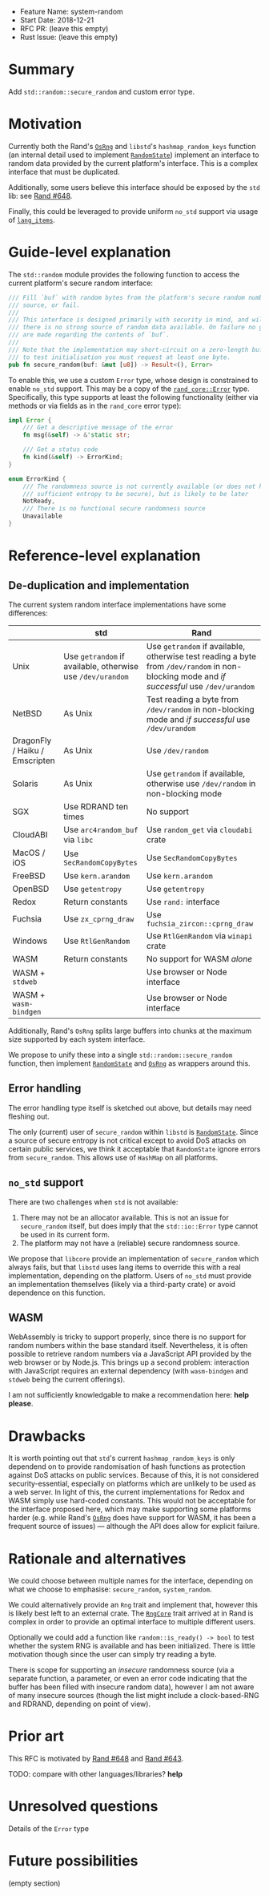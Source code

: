- Feature Name: system-random
- Start Date: 2018-12-21
- RFC PR: (leave this empty)
- Rust Issue: (leave this empty)

# Summary
[summary]: #summary

Add `std::random::secure_random` and custom error type.

# Motivation
[motivation]: #motivation

Currently both the Rand's [`OsRng`] and `libstd`'s `hashmap_random_keys`
function (an internal detail used to implement [`RandomState`]) implement an
interface to random data provided by the current platform's interface. This is
a complex interface that must be duplicated.

Additionally, some users believe this interface should be exposed by the `std`
lib: see [Rand #648].

Finally, this could be leveraged to provide uniform `no_std` support via usage
of [`lang_items`].

# Guide-level explanation
[guide-level-explanation]: #guide-level-explanation

The `std::random` module provides the following function to access the current
platform's secure random interface:

```rust
/// Fill `buf` with random bytes from the platform's secure random number
/// source, or fail.
/// 
/// This interface is designed primarily with security in mind, and will fail if
/// there is no strong source of random data available. On failure no guarantees
/// are made regarding the contents of `buf`.
/// 
/// Note that the implementation may short-circuit on a zero-length buffer, so
/// to test initialisation you must request at least one byte.
pub fn secure_random(buf: &mut [u8]) -> Result<(), Error>
```

To enable this, we use a custom `Error` type, whose design is constrained to
enable `no_std` support. This may be a copy of the [`rand_core::Error`] type.
Specifically, this type supports at least the following functionality (either
via methods or via fields as in the `rand_core` error type):

```rust
impl Error {
    /// Get a descriptive message of the error
    fn msg(&self) -> &'static str;

    /// Get a status code
    fn kind(&self) -> ErrorKind;
}

enum ErrorKind {
    /// The randomness source is not currently available (or does not have
    /// sufficient entropy to be secure), but is likely to be later
    NotReady,
    /// There is no functional secure randomness source
    Unavailable
}
```

# Reference-level explanation
[reference-level-explanation]: #reference-level-explanation

## De-duplication and implementation

The current system random interface implementations have some differences:

| | std | Rand |
|-|-----|------|
|Unix| Use `getrandom` if available, otherwise use `/dev/urandom` | Use `getrandom` if available, otherwise test reading a byte from `/dev/random` in non-blocking mode and *if successful* use `/dev/urandom` |
|NetBSD| As Unix | Test reading a byte from `/dev/random` in non-blocking mode and *if successful* use `/dev/urandom` |
|DragonFly / Haiku / Emscripten| As Unix | Use `/dev/random` |
|Solaris| As Unix | Use `getrandom` if available, otherwise use `/dev/random` in non-blocking mode |
|SGX | Use RDRAND ten times | No support |
|CloudABI| Use `arc4random_buf` via `libc` | Use `random_get` via `cloudabi` crate |
|MacOS / iOS| Use `SecRandomCopyBytes` | Use `SecRandomCopyBytes` |
|FreeBSD| Use `kern.arandom` | Use `kern.arandom` |
|OpenBSD | Use `getentropy` | Use `getentropy` |
|Redox| Return constants | Use `rand:`  interface |
|Fuchsia| Use `zx_cprng_draw` | Use `fuchsia_zircon::cprng_draw` |
|Windows| Use `RtlGenRandom` | Use `RtlGenRandom` via `winapi` crate |
|WASM| Return constants | No support for WASM *alone*|
|WASM + `stdweb` | | Use browser or Node interface |
|WASM + `wasm-bindgen` | | Use browser or Node interface |

Additionally, Rand's `OsRng` splits large buffers into chunks at the maximum
size supported by each system interface.

We propose to unify these into a single `std::random::secure_random` function,
then implement [`RandomState`] and [`OsRng`] as wrappers around this.

## Error handling

The error handling type itself is sketched out above, but details may need
fleshing out.

The only (current) user of `secure_random` within `libstd` is [`RandomState`].
Since a source of secure entropy is not critical except to avoid DoS attacks on
certain public services, we think it acceptable that `RandomState` ignore
errors from `secure_random`. This allows use of `HashMap` on all platforms.

## `no_std` support

There are two challenges when `std` is not available:

1.  There may not be an allocator available. This is not an issue for
    `secure_random` itself, but does imply that the `std::io::Error` type cannot
    be used in its current form.
2.  The platform may not have a (reliable) secure randomness source.

We propose that `libcore` provide an implementation of `secure_random` which
always fails, but that `libstd` uses lang items to override this with a real
implementation, depending on the platform. Users of `no_std` must provide an
implementation themselves (likely via a third-party crate) or avoid dependence
on this function.

## WASM

WebAssembly is tricky to support properly, since there is no support for random
numbers within the base standard itself. Nevertheless, it is often possible to
retrieve random numbers via a JavaScript API provided by the web browser or by
Node.js. This brings up a second problem: interaction with JavaScript requires
an external dependency (with `wasm-bindgen` and `stdweb` being the current
offerings).

I am not sufficiently knowledgable to make a recommendation here: **help please**.

# Drawbacks
[drawbacks]: #drawbacks

It is worth pointing out that `std`'s current `hashmap_random_keys` is only
dependend on to provide randomisation of hash functions as protection against
DoS attacks on public services. Because of this, it is not considered
security-essential, especially on platforms which are unlikely to be used as a
web server. In light of this, the current implementations for Redox and WASM
simply use hard-coded constants. This would not be acceptable for the interface
proposed here, which may make supporting some platforms harder (e.g. while
Rand's [`OsRng`] does have support for WASM, it has been a frequent source
of issues) — although the API does allow for explicit failure.

# Rationale and alternatives
[rationale-and-alternatives]: #rationale-and-alternatives

We could choose between multiple names for the interface, depending on what
we choose to emphasise: `secure_random`, `system_random`.

We could alternatively provide an `Rng` trait and implement that, however this
is likely best left to an external crate. The [`RngCore`] trait arrived at in
Rand is complex in order to provide an optimal interface to multiple different
users.

Optionally we could add a function like `random::is_ready() -> bool` to test
whether the system RNG is available and has been initialized. There is little
motivation though since the user can simply try reading a byte.

There is scope for supporting an *insecure* randomness source (via a separate
function, a parameter, or even an error code indicating that the buffer has been
filled with insecure random data), however I am not aware of many insecure
sources (though the list might include a clock-based-RNG and RDRAND, depending
on point of view).

# Prior art
[prior-art]: #prior-art

This RFC is motivated by [Rand #648] and [Rand #643].

TODO: compare with other languages/libraries? **help**

# Unresolved questions
[unresolved-questions]: #unresolved-questions

Details of the `Error` type

# Future possibilities
[future-possibilities]: #future-possibilities

(empty section)

[`OsRng`]: https://docs.rs/rand/0.6/rand/rngs/struct.OsRng.html
[`RandomState`]: https://doc.rust-lang.org/std/collections/hash_map/struct.RandomState.html
[Rand #648]: https://github.com/rust-random/rand/issues/648
[Rand #643]: https://github.com/rust-random/rand/pull/643
[`lang_items`]: https://doc.rust-lang.org/nightly/unstable-book/language-features/lang-items.html
[`RngCore`]: https://docs.rs/rand/0.6/rand/trait.RngCore.html
[`rand_core::Error`]: https://github.com/rust-random/rand/blob/master/rand_core/src/error.rs
